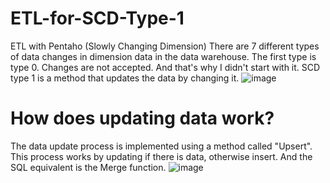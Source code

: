# ETL-for-SCD-Type-1
ETL with Pentaho (Slowly Changing Dimension)
There are 7 different types of data changes in dimension data in the data warehouse. 
The first type is type 0. Changes are not accepted. And that's why I didn't start with it. 
SCD type 1 is a method that updates the data by changing it.
![image](https://github.com/SuleymanSamandov/ETL-for-SCD-Type-1-/assets/98223056/3942b78a-b0eb-490c-b1d9-2e9f7feb5027)

# How does updating data work? 
The data update process is implemented using a method called "Upsert".
This process works by updating if there is data, otherwise insert. 
And the SQL equivalent is the Merge function.
![image](https://github.com/SuleymanSamandov/ETL-for-SCD-Type-1-/assets/98223056/16884b5f-dce1-404e-a1f6-b632b7c3b7bb)

